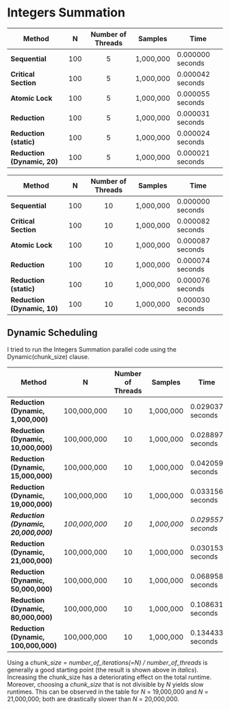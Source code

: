 # Integers Summation 

| Method | N | Number of Threads | Samples | Time |
|--------|---|:-:|---------|------|
| **Sequential** | 100 | 5 | 1,000,000 | 0.000000 seconds |
| **Critical Section** | 100 | 5 | 1,000,000 | 0.000042 seconds |
| **Atomic Lock** | 100 | 5 | 1,000,000 | 0.000055 seconds |
| **Reduction** | 100 | 5 | 1,000,000 | 0.000031 seconds |
| **Reduction (static)** | 100 | 5 | 1,000,000 | 0.000024 seconds |
| **Reduction (Dynamic, 20)** | 100 | 5 | 1,000,000 | 0.000021 seconds |

| Method | N | Number of Threads | Samples | Time |
|--------|---|:-:|---------|------|
| **Sequential** | 100 | 10 | 1,000,000 | 0.000000 seconds |
| **Critical Section** | 100 | 10 | 1,000,000 | 0.000082 seconds |
| **Atomic Lock** | 100 | 10 | 1,000,000 | 0.000087 seconds |
| **Reduction** | 100 | 10 | 1,000,000 | 0.000074 seconds |
| **Reduction (static)** | 100 | 10 | 1,000,000 | 0.000076 seconds |
| **Reduction (Dynamic, 10)** | 100 | 10 | 1,000,000 | 0.000030 seconds |

## Dynamic Scheduling 

I tried to run the Integers Summation parallel code using the Dynamic(chunk_size) clause. 

| Method | N | Number of Threads | Samples | Time |
|--------|---|:-:|---------|------|
| **Reduction (Dynamic, 1,000,000)** | 100,000,000 | 10 | 1,000,000 | 0.029037 seconds |
| **Reduction (Dynamic, 10,000,000)** | 100,000,000 | 10 | 1,000,000 | 0.028897 seconds |
| **Reduction (Dynamic, 15,000,000)** | 100,000,000 | 10 | 1,000,000 | 0.042059 seconds |
| **Reduction (Dynamic, 19,000,000)** | 100,000,000 | 10 | 1,000,000 | 0.033156 seconds |
| ***Reduction (Dynamic, 20,000,000)*** | *100,000,000* | *10* | *1,000,000* | *0.029557 seconds* |
| **Reduction (Dynamic, 21,000,000)** | 100,000,000 | 10 | 1,000,000 | 0.030153 seconds |
| **Reduction (Dynamic, 50,000,000)** | 100,000,000 | 10 | 1,000,000 | 0.068958 seconds|
| **Reduction (Dynamic, 80,000,000)** | 100,000,000 | 10 | 1,000,000 | 0.108631 seconds |
| **Reduction (Dynamic, 100,000,000)** | 100,000,000 | 10 | 1,000,000 | 0.134433 seconds |

Using a *chunk_size = number_of_iterations(=N) / number_of_threads* is generally a good starting point (the result is shown above in *italics*). Increasing the chunk_size has a deteriorating effect on the total runtime. Moreover, choosing a *chunk_size* that is not divisible by *N* yields slow runtimes. This can be observed in the table for *N* = 19,000,000 and *N* = 21,000,000; both are drastically slower than *N* = 20,000,000. 
